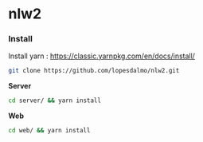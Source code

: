 # nlw2


### Install 

Install yarn : https://classic.yarnpkg.com/en/docs/install/

```bash
git clone https://github.com/lopesdalmo/nlw2.git
```

**Server**
```bash
cd server/ && yarn install
```

**Web**

```bash
cd web/ && yarn install
```



